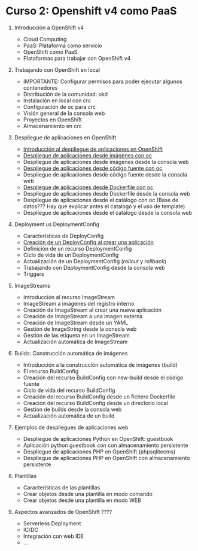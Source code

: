 # Curso 2: Openshift v4 como PaaS

1. Introducción a OpenShift v4
	* Cloud Computing
	* PaaS: Plataforma como servicio
	* OpenShift como PaaS
	* Plataformas para trabajar con OpenShift v4

2. Trabajando con OpenShift en local
	* IMPORTANTE: Configurar permisos para poder ejecutar algunos contenedores
	* Distribución de la comunidad: okd
	* Instalación en local con crc
	* Configuración de oc para crc
	* Visión general de la consola web
	* Proyectos en OpenShift
	* Almacenamiento en crc

3. Despliegue de aplicaciones en OpenShift
	* [Introducción al despliegue de aplicaciones en OpenShift](modulo3/introduccion.md)
	* [Despliegue de aplicaciones desde imágenes con oc](modulo3/imagen.md)
	* Despliegue de aplicaciones desde imágenes desde la consola web
	* [Despliegue de aplicaciones desde código fuente con oc](modulo3/codigo.md	)
	* Despliegue de aplicaciones desde código fuente desde la consola web
	* [Despliegue de aplicaciones desde Dockerfile con oc](modulo3/dockerfile.md)
	* Despliegue de aplicaciones desde Dockerfile desde la consola web
	* Despliegue de aplicaciones desde el catálogo con oc (Base de datos??? Hay que explicar antes el catalogo y el uso de template)
	* Despliegue de aplicaciones desde el catálogo desde la consola web

4. Deployment us DeploymentConfig
	* Características de DeployConfig
	* [Creación de un DeployConfig al crear una aplicación](modulo4/newdc.md)
	* Definición de un recurso DeploymentConfig
	* Ciclo de vida de un DeploymentConfig
	* Actualización de un DeploymentConfig (*rollout* y *rollback*)
	* Trabajando con DeploymentConfig desde la consola web
	* Triggers
	

5. ImageStreams
	* Introducción al recurso ImageStream
	* ImageStream a imágenes del registro interno
	* Creación de ImageStream al crear una nueva aplicación
	* Creación de ImageStream a una imagen externa
	* Creación de ImageStream desde un YAML
	* Gestión de ImageString desde la consola web
	* Gestión de las etiqueta en un ImageStream
	* Actualización automática de ImageStream

6. Builds: Construcción automática de imágenes
	* Introducción a la construcción automática de imágenes (build)
	* El recurso BuildConfig
	* Creación del recurso BuildConfig con new-build desde el código fuente
	* Ciclo de vida del recurso BuildConfig
	* Creación del recurso BuildConfig desde un fichero Dockerfile
	* Creación del recurso BuildConfig desde un directorio local
	* Gestión de builds desde la consola web
	* Actualización automática de un build

7. Ejemplos de despliegues de aplicaciones web

	* Despliegue de aplicaciones Python en OpenShift: guestbook
	* Aplicación python guestbook con con almacenamiento persistente
	* Despliegue de aplicaciones PHP en OpenShift (phpsqlitecms)
	* Despliegue de aplicaciones PHP en OpenShift con almacenamiento persistente

8. Plantillas

	* Características de las plantillas
	* Crear objetos desde una plantilla en modo comando
	* Crear objetos desde una plantilla en modo WEB

9. Aspectos avanzados de OpenShift ????
	
	* Serverless Deployment 
	* IC/DC
	* Integración con web IDE
	* ...
		




	

